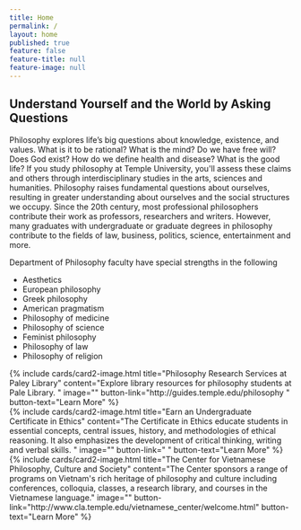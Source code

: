 ```yaml
---
title: Home
permalink: /
layout: home
published: true
feature: false
feature-title: null
feature-image: null
---
```

## Understand Yourself and the World by Asking Questions

Philosophy explores life’s big questions about knowledge, existence, and values. What is it to be rational? What is the mind? Do we have free will? Does God exist? How do we define health and disease? What is the good life? If you study philosophy at Temple University, you'll assess these claims and others through interdisciplinary studies in the arts, sciences and humanities. Philosophy raises fundamental questions about ourselves, resulting in greater understanding about ourselves and the social structures we occupy. Since the 20th century, most professional philosophers contribute their work as professors, researchers and writers. However, many graduates with undergraduate or graduate degrees in philosophy contribute to the fields of law, business, politics, science, entertainment and more. 

Department of Philosophy faculty have special strengths in the following
 
- Aesthetics
- European philosophy
- Greek philosophy
- American pragmatism
- Philosophy of medicine
- Philosophy of science
- Feminist philosophy
- Philosophy of law
- Philosophy of religion

<div class="row row-wide">
  <div class="col m12 l4">{% include cards/card2-image.html 
    title="Philosophy Research Services at Paley Library" 
    content="Explore library resources for philosophy students at Pale Library. " 
    image="" 
    button-link="http://guides.temple.edu/philosophy " 
    button-text="Learn More" %}
  </div>
  <div class="row row-wide">
    <div class="col m12 l4">{% include cards/card2-image.html 
      title="Earn an Undergraduate Certificate in Ethics" 
      content="The Certificate in Ethics educate students in essential concepts, central issues, history, and methodologies of ethical reasoning. It also emphasizes the development of critical thinking, writing and verbal skills.  " 
      image="" 
      button-link=" " 
      button-text="Learn More" %}
    </div>
    <div class="row row-wide">
      <div class="col m12 l4">{% include cards/card2-image.html 
        title="The Center for Vietnamese Philosophy, Culture and Society" 
        content="The Center sponsors a range of programs on Vietnam's rich heritage of philosophy and culture including conferences, colloquia, classes, a research library, and courses in the Vietnamese language." 
        image="" 
        button-link="http://www.cla.temple.edu/vietnamese_center/welcome.html" 
        button-text="Learn More" %}
      </div>
</div>
